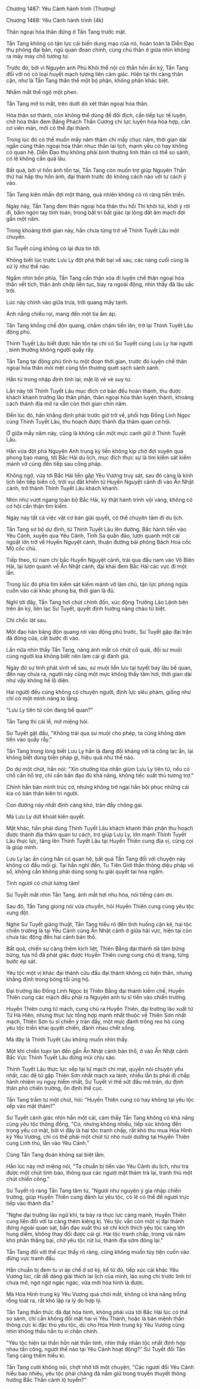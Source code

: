 




Chương 1487: Yêu Cảnh hành trình (Thượng)


Chương 1468: Yêu Cảnh hành trình (4k)

Thân ngoại hóa thân đứng ở Tần Tang trước mặt.

Tần Tang không có tận lực cải biến dung mạo của nó, hoàn toàn là Diễn Đạo thụ phóng đại bản, ngũ quan đoan chính, cùng chủ thân ở giữa nhìn không ra mảy may chỗ tương tự.

Trước đó, bởi vì Nguyên anh Phù Khôi thể nội có thần hồn ấn ký, Tần Tang đối với nó có loại huyết mạch tương liên cảm giác. Hiện tại thì càng thân cận, như là Tần Tang thân thể một bộ phận, không phân khác biệt.

Nhắm mắt thể ngộ một phen.

Tần Tang mở to mắt, trên dưới dò xét thân ngoại hóa thân.

Hóa thân sơ thành, còn không thể dùng để đối địch, cần tiếp tục tế luyện, chờ hóa thân đem Băng Phách Thần Cương chi lực luyện hóa hòa hợp, căn cơ viên mãn, mới có thể đại thành.

Trong lúc đó có thể muốn mấy năm thậm chí mấy chục năm, thời gian dài ngắn cùng thân ngoại hóa thân nhục thân lai lịch, mạnh yếu có hay không có quan hệ. Diễn Đạo thụ không phải bình thường linh thân có thể so sánh, có lẽ không cần quá lâu.

Bất quá, bởi vì hồn ảnh tồn tại, Tần Tang còn muốn trợ giúp Nguyên Thần thứ hai hấp thu hồn ảnh, đại thành trước đó không cách nào với tư cách ỷ vào.

Tần Tang kiên nhẫn đợi một tháng, quả nhiên không có rõ ràng tiến triển.

Ngày này, Tần Tang đem thân ngoại hóa thân thu hồi Thi khôi túi, khởi ý rời đi, bấm ngón tay tính toán, trong bất tri bất giác lại lòng đất âm mạch đợi gần một năm.

Trong khoảng thời gian này, hắn chưa từng trở về Thính Tuyết Lâu một chuyến.

Sư Tuyết cũng không có lại đưa tin tới.

Không biết lúc trước Lưu Ly đột phá thất bại về sau, các nàng cuối cùng là xử lý như thế nào.

Ngắm nhìn bốn phía, Tần Tang cẩn thận xóa đi luyện chế thân ngoại hóa thân vết tích, thân ảnh chớp liên tục, bay ra ngoài động, nhìn thấy đã lâu sắc trời.

Lúc này chính vào giữa trưa, trời quang mây tạnh.

Ánh nắng chiếu rọi, mang đến một tia ấm áp.

Tần Tang khống chế độn quang, chầm chậm tiến lên, trở lại Thính Tuyết Lâu động phủ.

Thính Tuyết Lâu biết được hắn tồn tại chỉ có Sư Tuyết cùng Lưu Ly hai người , bình thường không người quấy rầy.

Tần Tang tại động phủ tĩnh tu một đoạn thời gian, trước đó luyện chế thân ngoại hóa thân mỏi mệt cùng tổn thương quét sạch sành sanh.

Hắn từ trong nhập định tỉnh lại, mặt lộ vẻ vẻ suy tư.

Lần này tới Thính Tuyết Lâu mục đích cơ bản đều hoàn thành, thu được khách khanh trưởng lão thân phận, thân ngoại hóa thân luyện thành, khoảng cách thánh địa mở ra vẫn còn thời gian chín năm.

Đến lúc đó, hắn khẳng định phải trước giờ trở về, phối hợp Đồng Linh Ngọc cùng Thính Tuyết Lâu, thu hoạch được thánh địa thăm quan cơ hội.

Ở giữa mấy năm này, cũng là không cần một mực canh giữ ở Thính Tuyết Lâu.

Hắn vừa đột phá Nguyên Anh trung kỳ liền không kịp chờ đợi xuyên qua phong bạo mang, tới Bắc Hải du lịch, mục đích thực sự là tìm kiếm sát kiếm mảnh vỡ cùng đến tiếp sau công pháp.

Không ngờ, vừa tới Bắc Hải liền gặp Yêu Vương truy sát, sau đó càng là kinh lịch liên tiếp biến cố, trời xui đất khiến từ Huyền Nguyệt cảnh đi vào Ẩn Nhật cảnh, trở thành Thính Tuyết Lâu khách khanh.

Nhìn như vượt ngang toàn bộ Bắc Hải, kỳ thật hành trình vội vàng, không có cơ hội cẩn thận tìm kiếm.

Ngày nay tất cả việc vặt cơ bản giải quyết, có thể chuyên tâm đi du lịch.

Tần Tang sơ bộ dự định, từ Thính Tuyết Lâu lên đường, Bắc hành tiến vào Yêu Cảnh, xuyên qua Yêu Cảnh, Tinh Sa quần đảo, lượn quanh một cái ngoặt lớn trở về Huyền Nguyệt cảnh, thuận đường bái phỏng Bách Hoa cốc Mộ cốc chủ.

Tiếp theo, từ nam chí bắc Huyền Nguyệt cảnh, trải qua đầu nam vào Vô Biên Hải, lại lượn quanh về Ẩn Nhật cảnh, đại khái đem Bắc Hải các vực đi một lần.

Trong lúc đó phía tìm kiếm sát kiếm mảnh vỡ làm chủ, tận lực phòng ngừa cuốn vào cái khác phong ba, thời gian là đủ.

Nghĩ tới đây, Tần Tang hơi chút chỉnh đốn, xúc động Trưởng Lão Lệnh bên trên ấn ký, liên lạc Sư Tuyết, quyết định hướng nàng chào từ biệt.

Chỉ chốc lát sau.

Một đạo hàn băng độn quang rơi vào động phủ trước, Sư Tuyết gặp đại trận đã đóng cửa, cất bước đi vào.

Lần nữa nhìn thấy Tần Tang, nàng ánh mắt có chút cổ quái, đối sư muội cùng người kia không biết nên làm cái gì đánh giá.

Ngày đó sự tình phát sinh về sau, sư muội liền lưu tại tuyết bay lâu bế quan, đến nay chưa ra, người này cũng một mực không thấy tăm hơi, thời gian dài như vậy không hề lộ diện.

Hai người đều cùng không có chuyện người, định lực siêu phàm, giống như chỉ có một mình nàng lo lắng.

"Lưu Ly tiên tử còn đang bế quan?"

Tần Tang thi cái lễ, mở miệng hỏi.

Sư Tuyết gật đầu, "Không trải qua sư muội cho phép, ta cũng không dám tiến vào quấy rầy."

Tần Tang trong lòng biết Lưu Ly hẳn là đang đối kháng với tà công lạc ấn, lại không biết dùng biện pháp gì, hiệu quả như thế nào.

Do dự một chút, hắn nói: "Xin chưởng tòa nhắn giùm Lưu Ly tiên tử, nếu có chỗ cần hỗ trợ, chỉ cần bần đạo đủ khả năng, không tiếc xuất thủ tương trợ."

Chính hắn bán mình trúc cơ, nhưng không trở ngại hắn bội phục những cái kia có bản thân kiên trì người.

Con đường này nhất định càng khó, tràn đầy chông gai.

Mà Lưu Ly dứt khoát kiên quyết.

Mặt khác, hắn phải dùng Thính Tuyết Lâu khách khanh thân phận thu hoạch được thánh địa thăm quan tư cách, trợ giúp Lưu Ly, lớn mạnh Thính Tuyết Lâu thực lực, tăng lên Thính Tuyết Lâu tại Huyền Thiên cung địa vị, cũng coi là giúp mình.

Lưu Ly lạc ấn cùng hắn có quan hệ, bất quá Tần Tang đối với chuyện này không có đầu mối gì. Tại hắn nghĩ đến, Tu Tiên Giới thần thông diệu pháp vô số, không cần không phải dùng song tu giải quyết tai hoạ ngầm.

Tính ngươi có chút lương tâm!

Sư Tuyết mắt nhìn Tần Tang, ánh mắt hơi nhu hòa, nói tiếng cám ơn.

Sau đó, Tần Tang giọng nói vừa chuyển, hỏi Huyền Thiên cung cùng yêu tộc xung đột.

Nghe Sư Tuyết giảng thuật, Tần Tang hiểu rõ đến tình huống cặn kẽ, hai tộc chiến trường là tại Yêu Cảnh cùng Ẩn Nhật cảnh ở giữa hải vực, hiện tại còn chưa tác động đến hai cảnh bản thổ.

Bất quá, chiến sự càng thêm kịch liệt, Thiên Bằng đại thánh dã tâm bừng bừng, tựa hồ đã phát giác được Huyền Thiên cung cung chủ dị trạng, từng bước ép sát.

Yêu tộc một vị khác đại thánh cửu đầu đại thánh không có hiện thân, nhưng khẳng định trong bóng tối ủng hộ.

Đại trưởng lão Đồng Linh Ngọc bị Thiên Bằng đại thánh kiềm chế, Huyền Thiên cung các mạch đều phái ra Nguyên anh tu sĩ tiến vào chiến trường.

Huyền Thiên cung tứ mạch, cung chủ ra Huyền Thiên, đại trưởng lão xuất từ Tử Hà Hiên, nhưng thực lực tổng hợp mạnh nhất thuộc về Thiên Sơn nhất mạch, Thiên Sơn tu sĩ chiến ý tràn đầy, một mực đánh trống reo hò cùng yêu tộc triển khai quyết chiến, đánh nhau chết sống.

Mà đây là Thính Tuyết Lâu không muốn nhìn thấy.

Một khi chiến loạn lan đến gần Ẩn Nhật cảnh bản thổ, ở vào Ẩn Nhật cảnh Bắc Vực Thính Tuyết Lâu đứng mũi chịu sào.

Thính Tuyết Lâu thực lực xếp tại tứ mạch chi mạt, quyền nói chuyện yếu nhất, các đệ tử gặp Thiên Sơn nhất mạch xa lánh, nhiều lần bị phái đi chấp hành nhiệm vụ nguy hiểm nhất, Sư Tuyết vì thế sứt đầu mẻ trán, dự định thân phó chiến trường, ổn định thế cục.

Tần Tang trầm tư một chút, hỏi: "Huyền Thiên cung có hay không tại yêu tộc xếp vào mật thám?"

Sư Tuyết cảnh giác nhìn hắn một cái, cảm thấy Tần Tang không có khả năng cùng yêu tộc thông đồng, "Có, nhưng không nhiều, tiếp xúc không đến trọng yếu cơ mật, bởi vì đây là hai tộc tranh chấp, rất khó thu mua Hóa Hình kỳ Yêu Vương, chỉ có thể phái một chút từ nhỏ nuôi dưỡng tại Huyền Thiên cung Linh thú, lẫn vào Yêu Cảnh."

Cùng Tần Tang đoán không sai biệt lắm.

Hắn lúc này mở miệng nói, "Ta chuẩn bị tiến vào Yêu Cảnh du lịch, như tra được một chút tình báo, thông qua các ngươi mật thám trả lại, tranh thủ một chút chiến công."

Sư Tuyết rõ ràng Tần Tang tâm tư, "Ngươi như nguyện ý gia nhập chiến trường, giúp Huyền Thiên cung đánh lui yêu tộc, có lẽ có thể để ngươi trực tiếp vào thánh địa."

"Nghe đại trưởng lão ngữ khí, ta bày ra thực lực càng mạnh, Huyền Thiên cung liền đối với ta càng thêm kiêng kị. Yêu tộc vẫn còn một vị đại thánh đứng ngoài quan sát, bần đạo xuất thủ sẽ chỉ kích thích yêu tộc càng lớn hung diễm, không thay đổi được cái gì. Hai tộc tranh chấp, trong vài năm khó phân thắng bại, chờ yêu tộc rút lui, thánh địa sớm đóng lại."

Tần Tang đối với thế cục thấy rõ ràng, cũng không muốn tùy tiện cuốn vào đừng vực tranh đấu.

Hắn chuẩn bị đem tu vi áp chế ở sơ kỳ, kể từ đó, tiếp xúc cái khác Yêu Vương lúc, rất dễ dàng giải thích lai lịch của mình, láo xưng chi trước linh trí chưa mở, ngơ ngơ ngác ngác, vừa mới hóa hình là được.

Mà Hóa Hình trung kỳ Yêu Vương quá chói mắt, không có khả năng trống rỗng toát ra, rất khó lập ra lý do hợp lý.

Tần Tang thần thức đã đạt hóa hình, không phải vừa tới Bắc Hải lúc có thể so sánh, chỉ cần không đối mặt hai vị Yêu Thánh, hoặc là bản mệnh thần thông cực kì đặc thù yêu tộc, dù cho Hóa Hình trung kỳ Yêu Vương cũng nhìn không thấu hắn tu vi chân chính.

"Yêu tộc hiện tại thần hồn nát thần tính, nhìn thấy nhân tộc nhất định hợp nhau tấn công, ngươi thế nào tại Yêu Cảnh hoạt động?" Sư Tuyết đối Tần Tang càng thêm hiếu kì.

Tần Tang cười không nói, chợt nhớ tới một chuyện, "Các ngươi đối Yêu Cảnh hiểu bao nhiêu, yêu tộc phải chăng đã nắm giữ trong truyền thuyết thông hướng Bắc Thần cảnh lộ tuyến?"




